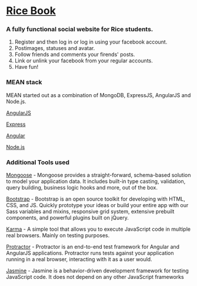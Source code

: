# [Rice Book](https://lit-sands-78221.herokuapp.com/#/)
### A fully functional social website for Rice students.

1. Register and then log in or log in using your facebook account.
2. Postimages, statuses and avatar.
3. Follow friends and comments your firends' posts.
4. Link or unlink your facebook from your regular accounts.
5. Have fun!



### MEAN stack
MEAN started out as a combination of MongoDB, ExpressJS, AngularJS and Node.js.

[AngularJS](https://github.com/angular/angular.js)

[Express](https://expressjs.com/)

[Angular](https://github.com/angular/angular)

[Node.js](https://nodejs.org/en/)



### Additional Tools used

[Mongoose](http://mongoosejs.com/) - Mongoose provides a straight-forward, schema-based solution to model your application data. It includes built-in type casting, validation, query building, business logic hooks and more, out of the box.

[Bootstrap](http://getbootstrap.com/) - Bootstrap is an open source toolkit for developing with HTML, CSS, and JS. Quickly prototype your ideas or build your entire app with our Sass variables and mixins, responsive grid system, extensive prebuilt components, and powerful plugins built on jQuery.

[Karma](https://karma-runner.github.io/1.0/index.html) - A simple tool that allows you to execute JavaScript code in multiple real browsers. Mainly on testing purposes.

[Protractor](http://www.protractortest.org/#/) - Protractor is an end-to-end test framework for Angular and AngularJS applications. Protractor runs tests against your application running in a real browser, interacting with it as a user would.

[Jasmine](https://jasmine.github.io/) - Jasmine is a behavior-driven development framework for testing JavaScript code. It does not depend on any other JavaScript frameworks
